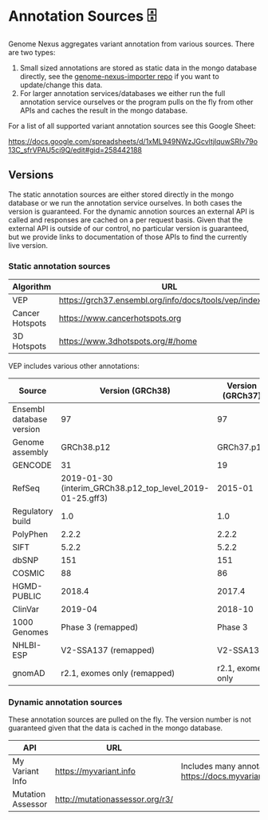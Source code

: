 # Annotation Sources 🗄️
Genome Nexus aggregates variant annotation from various sources. There are two types:

1. Small sized annotations are stored as static data in the mongo database
directly, see the [genome-nexus-importer
repo](https://github.com/genome-nexus/genome-nexus-importer) if you want to
update/change this data.
2. For larger annotation services/databases we either run the full annotation
service ourselves or the program pulls on the fly from other APIs and caches
the result in the mongo database.

For a list of all supported variant annotation sources see this Google Sheet:

https://docs.google.com/spreadsheets/d/1xML949NWzJGcvltjlquwSRIv79o13C_sfrVPAU5ci9Q/edit#gid=258442188

## Versions

The static annotation sources are either stored directly in the mongo database
or we run the annotation service ourselves. In both cases the version is
guaranteed. For the dynamic annotion sources an external API is called and
responses are cached on a per request basis. Given that the external API is
outside of our control, no particular version is guaranteed, but we provide
links to documentation of those APIs to find the currently live version.

### Static annotation sources

Algorithm | URL | Version
--- | --- | ---
VEP | https://grch37.ensembl.org/info/docs/tools/vep/index.html | grch37
Cancer Hotspots | https://www.cancerhotspots.org | From paper
3D Hotspots | https://www.3dhotspots.org/#/home | From paper


VEP includes various other annotations:

Source | Version (GRCh38) | Version (GRCh37)
--- | --- | ---
Ensembl database version | 97 | 97
Genome assembly | GRCh38.p12 | GRCh37.p13
GENCODE | 31 | 19
RefSeq | 2019-01-30 (interim_GRCh38.p12_top_level_2019-01-25.gff3) | 2015-01
Regulatory build | 1.0 | 1.0
PolyPhen | 2.2.2 | 2.2.2
SIFT | 5.2.2 | 5.2.2
dbSNP | 151 | 151
COSMIC | 88 | 86
HGMD-PUBLIC | 2018.4 | 2017.4
ClinVar | 2019-04 | 2018-10
1000 Genomes | Phase 3 (remapped) | Phase 3
NHLBI-ESP | V2-SSA137 (remapped) | V2-SSA137
gnomAD | r2.1, exomes only (remapped) | r2.1, exomes only

### Dynamic annotation sources
These annotation sources are pulled on the fly. The version number is not
guaranteed given that the data is cached in the mongo database.

API | URL | Note
--- | --- | ---
My Variant Info | https://myvariant.info | Includes many annotation sources, see https://docs.myvariant.info/en/latest/doc/data.html
Mutation Assessor | http://mutationassessor.org/r3/
